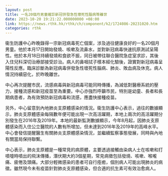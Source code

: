 ```yaml
---
layout: post
title: 一名20個月男童確診新冠併發急性壞死性腦病等離世
date: 2023-10-20 19:21:22.000000000 +08:00
link: https://news.rthk.hk/rthk/ch/component/k2/1724086-20231020.htm
categories: rthk
---
```


衞生防護中心昨晚錄得一宗新冠病毒死亡個案，涉及過往健康良好的一名20個月男童。他於本月17日開始發燒、咳嗽及流鼻水，並對新冠病毒快速抗原測試呈陽性。他於本月18日持續發燒和食欲不振，同日被帶往聯合醫院急症室求診，其後入住兒科深切治療部接受診治。病人的鼻咽拭子樣本經化驗後，證實對新冠病毒呈陽性反應。臨床診斷為新冠病毒併發急性壞死性腦病、肺炎、敗血病及休克。病人情況持續惡化，於昨晚離世。

中心再次提醒市民，流感病毒與新冠病毒可能同時傳播，為減低對醫療系統的壓力，接種流感和新冠疫苗至為重要。中心亦強烈呼籲市民，特別是幼童、長者和長期病患者，為有效預防新冠病毒和流感，應盡快接種疫苗。

另外，中心留意到內地肺炎支原體感染的情況。衞生防護中心表示，過往的數據顯示，肺炎支原體感染每隔數年便可能出現一次高活躍期，本地上兩次的高活躍期分別發生在2016年及2019年。本地的最新監測數據顯示，今年8月起，因肺炎支原體感染而入住公立醫院的人數有所增加，但未達到2016年及2019年的高峰水平。中心會發信提醒醫生有關肺炎支原體感染情況，並繼續監察事態發展，同時與內地有關當局保持聯繫。

中心表示，肺炎支原體是一種常見的病原體，主要透過接觸由染病人士在咳嗽和打噴嚏時噴出的飛沫傳播，潛伏期大約3個星期，常見病徵包括發燒、咳嗽、喉嚨痛、疲倦及頭痛。大部分輕微感染的患者可自行痊癒，個別病人可能出現肺炎的病徵。雖然現今未有疫苗針對肺炎支原體感染，但合適的抗生素可有效治愈病人。
